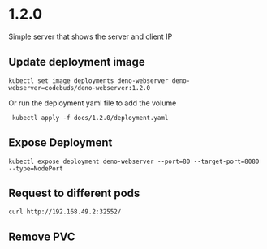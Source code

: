 # 1.2.0

Simple server that shows the server and client IP

## Update deployment image

```shell
kubectl set image deployments deno-webserver deno-webserver=codebuds/deno-webserver:1.2.0
```

Or run the deployment yaml file to add the volume

```shell
 kubectl apply -f docs/1.2.0/deployment.yaml
```

## Expose Deployment

```shell
kubectl expose deployment deno-webserver --port=80 --target-port=8080 --type=NodePort
```

## Request to different pods

```shell
curl http://192.168.49.2:32552/
```

## Remove PVC
